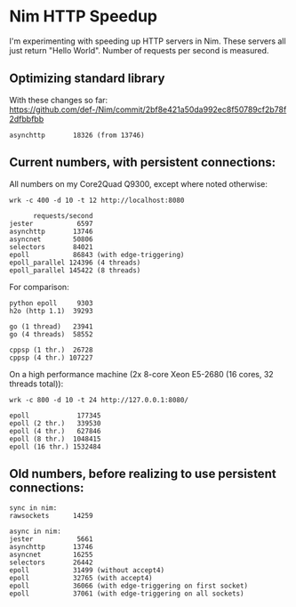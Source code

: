 # Nim HTTP Speedup

I'm experimenting with speeding up HTTP servers in Nim. These servers all just return "Hello World". Number of requests per second is measured.

## Optimizing standard library

With these changes so far: https://github.com/def-/Nim/commit/2bf8e421a50da992ec8f50789cf2b78f2dfbbfbb

    asynchttp       18326 (from 13746)

## Current numbers, with persistent connections:

All numbers on my Core2Quad Q9300, except where noted otherwise:

    wrk -c 400 -d 10 -t 12 http://localhost:8080

          requests/second
    jester           6597
    asynchttp       13746
    asyncnet        50806
    selectors       84021
    epoll           86843 (with edge-triggering)
    epoll_parallel 124396 (4 threads)
    epoll_parallel 145422 (8 threads)

For comparison:

    python epoll     9303
    h2o (http 1.1)  39293

    go (1 thread)   23941
    go (4 threads)  58552

    cppsp (1 thr.)  26728
    cppsp (4 thr.) 107227

On a high performance machine (2x 8-core Xeon E5-2680 (16 cores, 32 threads total)):

    wrk -c 800 -d 10 -t 24 http://127.0.0.1:8080/

    epoll            177345
    epoll (2 thr.)   339530
    epoll (4 thr.)   627846
    epoll (8 thr.)  1048415
    epoll (16 thr.) 1532484

## Old numbers, before realizing to use persistent connections:

    sync in nim:
    rawsockets      14259
    
    async in nim:
    jester           5661
    asynchttp       13746
    asyncnet        16255
    selectors       26442
    epoll           31499 (without accept4)
    epoll           32765 (with accept4)
    epoll           36066 (with edge-triggering on first socket)
    epoll           37061 (with edge-triggering on all sockets)
